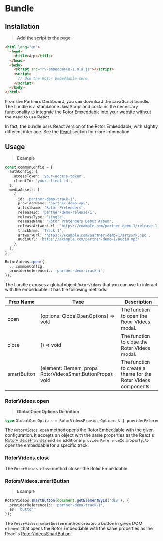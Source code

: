 # Bundle

## Installation

> **Add the script to the page**

```html
<html lang="en">
  <head>
    <title>App</title>
  </head>
  <body>
    <script src="rv-embeddable-1.0.0.js"></script>
    <script>
      // Use the Rotor Embeddable here
    </script>
  </body>
</html>
```

From the Partners Dashboard, you can download the JavaScript bundle. The bundle is a standalone JavaScript and contains the necessary functionality to
integrate the Rotor Embeddable into your website without the need to use React. 

In fact, the bundle uses React version of the Rotor Embeddable, with slightly different interface. See the
[React](#react) section for more information.

## Usage

> **Example**

```typescript
const commonConfig = {
  authConfig: {
    accessToken: 'your-access-token',
    clientId: 'your-client-id',
  },
  mediaAssets: [
    {
      id: 'partner-demo-track-1',
      providerName: 'partner-demo-api',
      artistName: 'Rotor Pretenders',
      releaseId: 'partner-demo-release-1',
      releaseType: 'single',
      releaseName: 'Rotor Pretenders Debut Album',
      releaseArtworkUrl: 'https://example.com/partner-demo-1/release-1-artwork.jpg',
      trackName: 'Track 1',
      artworkUrl: 'https://example.com/partner-demo-1/artwork.jpg',
      audioUrl: 'https://example.com/partner-demo-1/audio.mp3'
    },
  ],
};

RotorVideos.open({
  ...commonConfig,
  providerReferenceId: 'partner-demo-track-1',
});
```

The bundle exposes a global object `RotorVideos` that you can use to interact with the embeddable. It has the following methods:

| Prop Name   | Type                                                         | Description                                                     |
|-------------|--------------------------------------------------------------|-----------------------------------------------------------------|
| open        | (options: GlobalOpenOptions) => void                         | The function to open the Rotor Videos modal.                    |
| close       | () => void                                                   | The function to close the Rotor Videos modal.                   |
| smartButton | (element: Element, props: RotorVideosSmartButtonProps): void | The function to create a theme for the Rotor Videos components. |


### RotorVideos.open

> **GlobalOpenOptions Definition**

```typescript
type GlobalOpenOptions = RotorVideosProviderOptions & { providerReferenceId: string };
```

The `RotorVideos.open` method opens the Rotor Embeddable with the given configuration.
It accepts an object with the same properties as the React's [RotorVideosProvider](#react-rotorvideosprovider)
and an additional `providerReferenceId` property, to open the embeddable for a specific track.

### RotorVideos.close

The `RotorVideos.close` method closes the Rotor Embeddable.

### RotorsVideos.smartButton

> **Example**

```typescript
RotorVideos.smartButton(document.getElementById('div'), {
  providerReferenceId: 'partner-demo-track-1',
  as: 'button'
});
```

The `RotorVideos.smartButton` method creates a button in given DOM `element` that opens the Rotor Embeddable
with the same properties as the React's [RotorVideosSmartButton](#react-rotorvideossmartbutton).
